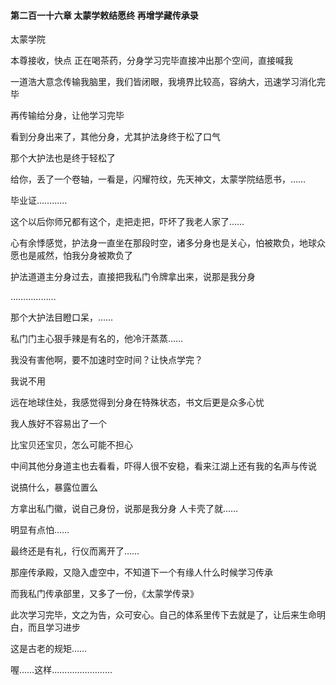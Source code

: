 #### 第二百一十六章 太蒙学敕结愿终 再增学藏传承录

太蒙学院

本尊接收，快点
正在喝茶药，分身学习完毕直接冲出那个空间，直接喊我

一道浩大意念传输我脑里，我们皆闭眼，我境界比较高，容纳大，迅速学习消化完毕

再传输给分身，让他学习完毕

看到分身出来了，其他分身，尤其护法身终于松了口气

那个大护法也是终于轻松了

给你，丢了一个卷轴，一看是，闪耀符纹，先天神文，太蒙学院结愿书，……

毕业证…………

这个以后你师兄都有这个，走把走把，吓坏了我老人家了……

心有余悸感觉，护法身一直坐在那段时空，诸多分身也是关心，怕被欺负，地球众愿也是戚然，怕我分身被欺负了


护法道道主分身过去，直接把我私门令牌拿出来，说那是我分身

………………

那个大护法目瞪口呆，……

私门门主心狠手辣是有名的，他冷汗蒸蒸……

我没有害他啊，要不加速时空时间？让快点学完？

我说不用


远在地球住处，我感觉得到分身在特殊状态，书文后更是众多心忧

我人族好不容易出了一个

比宝贝还宝贝，怎么可能不担心

中间其他分身道主也去看看，吓得人很不安稳，看来江湖上还有我的名声与传说

说搞什么，暴露位置么

方拿出私门徽，说自己身份，说那是我分身
人卡壳了就……

明显有点怕……

最终还是有礼，行仪而离开了……

那座传承殿，又隐入虚空中，不知道下一个有缘人什么时候学习传承

而我私门传承部里，又多了一份，《太蒙学传录》

此次学习完毕，文之为告，众可安心。自己的体系里传下去就是了，让后来生命明白，而且学习进步

这是古老的规矩……

喔……这样……………………


